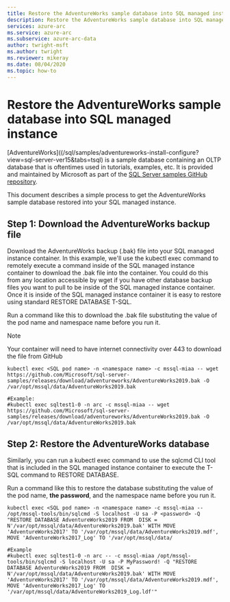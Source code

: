 ```yaml
---
title: Restore the AdventureWorks sample database into SQL managed instance
description: Restore the AdventureWorks sample database into SQL managed instance
services: azure-arc
ms.service: azure-arc
ms.subservice: azure-arc-data
author: twright-msft
ms.author: twright
ms.reviewer: mikeray
ms.date: 08/04/2020
ms.topic: how-to
---
```


# Restore the AdventureWorks sample database into SQL managed instance

[AdventureWorks]((/sql/samples/adventureworks-install-configure?view=sql-server-ver15&tabs=tsql) is a sample database containing an OLTP database that is oftentimes used in tutorials, examples, etc.  It is provided and maintained by Microsoft as part of the [SQL Server samples GitHub repository](https://github.com/microsoft/sql-server-samples/tree/master/samples/databases).

This document describes a simple process to get the AdventureWorks sample database restored into your SQL managed instance.

## Step 1: Download the AdventureWorks backup file

Download the AdventureWorks backup (.bak) file into your SQL managed instance container.  In this example, we'll use the kubectl exec command to remotely execute a command inside of the SQL managed instance container to download the .bak file into the container.  You could do this from any location accessible by wget if you have other database backup files you want to pull to be inside of the SQL managed instance container.  Once it is inside of the SQL managed instance container it is easy to restore using standard RESTORE DATABASE T-SQL.

Run a command like this to download the .bak file substituting the value of the pod name and namespace name before you run it.
> [!NOTE]
>  Your container will need to have internet connectivity over 443 to download the file from GitHub

```console
kubectl exec <SQL pod name> -n <namespace name> -c mssql-miaa -- wget https://github.com/Microsoft/sql-server-samples/releases/download/adventureworks/AdventureWorks2019.bak -O /var/opt/mssql/data/AdventureWorks2019.bak

#Example:
#kubectl exec sqltest1-0 -n arc -c mssql-miaa -- wget https://github.com/Microsoft/sql-server-samples/releases/download/adventureworks/AdventureWorks2019.bak -O /var/opt/mssql/data/AdventureWorks2019.bak
```

## Step 2: Restore the AdventureWorks database

Similarly, you can run a kubectl exec command to use the sqlcmd CLI tool that is included in the SQL managed instance container to execute the T-SQL command to RESTORE DATABASE.

Run a command like this to restore the database substituting the value of the pod name, **the password**, and the namespace name before you run it.

```console
kubectl exec <SQL pod name> -n <namespace name> -c mssql-miaa -- /opt/mssql-tools/bin/sqlcmd -S localhost -U sa -P <password> -Q "RESTORE DATABASE AdventureWorks2019 FROM  DISK = N'/var/opt/mssql/data/AdventureWorks2019.bak' WITH MOVE 'AdventureWorks2017' TO '/var/opt/mssql/data/AdventureWorks2019.mdf', MOVE 'AdventureWorks2017_Log' TO '/var/opt/mssql/data/

#Example
#kubectl exec sqltest1-0 -n arc -- -c mssql-miaa /opt/mssql-tools/bin/sqlcmd -S localhost -U sa -P MyPassword! -Q "RESTORE DATABASE AdventureWorks2019 FROM  DISK = N'/var/opt/mssql/data/AdventureWorks2019.bak' WITH MOVE 'AdventureWorks2017' TO '/var/opt/mssql/data/AdventureWorks2019.mdf', MOVE 'AdventureWorks2017_Log' TO '/var/opt/mssql/data/AdventureWorks2019_Log.ldf'"
```
